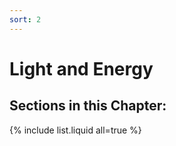```yaml
---
sort: 2
---
```


# Light and Energy

## Sections in this Chapter:
{% include list.liquid all=true %}